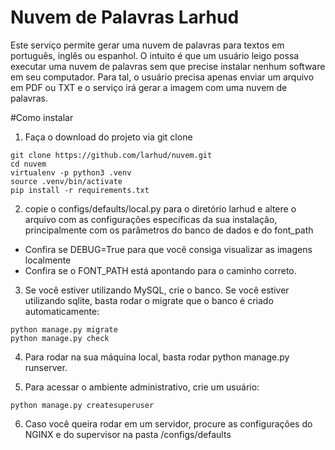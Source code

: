 # Nuvem de Palavras Larhud
Este serviço permite gerar uma nuvem de palavras para textos em português, inglês ou espanhol.
O intuito é que um usuário leigo possa executar uma nuvem de palavras sem que precise instalar nenhum software
em seu computador. Para tal, o usuário precisa apenas enviar um arquivo em PDF ou TXT e o serviço irá gerar a imagem com uma nuvem de palavras.

#Como instalar

1) Faça o download do projeto via git clone

```
git clone https://github.com/larhud/nuvem.git
cd nuvem
virtualenv -p python3 .venv
source .venv/bin/activate
pip install -r requirements.txt
```     

2) copie o configs/defaults/local.py para o diretório larhud e altere o arquivo com as configurações específicas da sua instalação, principalmente com os parâmetros do banco de dados e do font_path

* Confira se DEBUG=True para que você consiga visualizar as imagens localmente
* Confira se o FONT_PATH está apontando para o caminho correto.

3) Se você estiver utilizando MySQL, crie o banco. Se você estiver utilizando sqlite, basta rodar o migrate que o banco é criado automaticamente:

```
python manage.py migrate
python manage.py check
```

4) Para rodar na sua máquina local, basta rodar python manage.py runserver.

5) Para acessar o ambiente administrativo, crie um usuário: 

```
python manage.py createsuperuser
```

6) Caso você queira rodar em um servidor, procure as configurações do NGINX e do supervisor na pasta /configs/defaults
